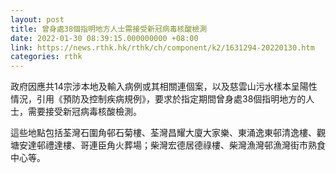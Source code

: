 ```yaml
---
layout: post
title: 曾身處38個指明地方人士需接受新冠病毒核酸檢測
date: 2022-01-30 08:39:15.000000000 +08:00
link: https://news.rthk.hk/rthk/ch/component/k2/1631294-20220130.htm
categories: rthk
---
```


政府因應共14宗涉本地及輸入病例或其相關連個案，以及慈雲山污水樣本呈陽性情況，引用《預防及控制疾病規例》，要求於指定期間曾身處38個指明地方的人士，需要接受新冠病毒核酸檢測。

這些地點包括荃灣石圍角邨石菊樓、荃灣昌耀大廈大家樂、東涌逸東邨清逸樓、觀塘安達邨禮達樓、哥連臣角火葬場；柴灣宏德居德祿樓、柴灣漁灣邨漁灣街市熟食中心等。
